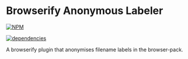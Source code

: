 # Browserify Anonymous Labeler

[![NPM](https://nodei.co/npm/browserify-anonymous-labeler.png)](https://github.com/bholloway/browserify-anonymous-labeler)

[![dependencies](https://david-dm.org/bholloway/browserify-anonymous-labeler.svg)](https://github.com/bholloway/browserify-anonymous-labeler)

A browserify plugin that anonymises filename labels in the browser-pack.
